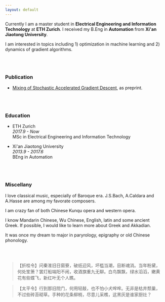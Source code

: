 ```yaml
---
layout: default
---
```


Currently I am a master student in **Electrical Engineering and Information Technology** at **ETH Zurich**.  I received my B.Eng in **Automation** from **Xi'an Jiaotong University**. 

I am interested in topics including 1) optimization in machine learning and 2) dynamics of gradient algorithms.

<br/><br/>
### Publication

* [Mixing of Stochastic Accelerated Gradient Descent](https://arxiv.org/abs/1910.14616), as preprint.

<br/><br/>
### Education

* ETH Zurich  
*2017.9 - Now*  
MSc in Electrical Engineering and Information Technology

* Xi'an Jiaotong University  
*2013.9 - 2017.6*   
BEng in Automation


<br/><br/>

### Miscellany

I love classical music, especially of Baroque era. J.S.Bach, A.Caldara and A.Hasse are among my favorate composers.

I am crazy fan of both Chinese Kunqu opera and western opera.

I know Mandarin Chinese, Wu Chinese, English, latin and some ancient Greek. If possible, I would like to learn more about Greek and Akkadian.

It was once my dream to major in paryrology, epigraphy or old Chinese phonology.

<br/><br/> 

> 【折桂令】问秦淮旧日窗寮，破纸迎风，坏槛当潮，目断魂消。当年粉黛，何处笙箫？罢灯船端阳不闹，收酒旗重九无聊。白鸟飘飘，绿水滔滔，嫩黄花有些蝶飞，新红叶无个人瞧。

> 【太平令】行到那旧院门，何用轻敲，也不怕小犬哰哰。无非是枯井颓巢，不过些砖苔砌草。手种的花条柳梢，尽意儿采樵，这黑灰是谁家厨灶？

